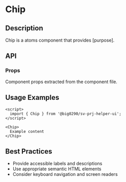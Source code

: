 # Chip

## Description

Chip is a atoms component that provides [purpose].

## API

### Props

Component props extracted from the component file.

## Usage Examples

```svelte
<script>
  import { Chip } from '@big0290/sv-prj-helper-ui';
</script>

<Chip>
  Example content
</Chip>
```

## Best Practices

- Provide accessible labels and descriptions
- Use appropriate semantic HTML elements
- Consider keyboard navigation and screen readers
